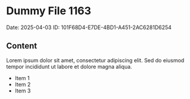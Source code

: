 # Dummy File 1163

Date: 2025-04-03
ID: 101F68D4-E7DE-4BD1-A451-2AC6281D6254

## Content

Lorem ipsum dolor sit amet, consectetur adipiscing elit.
Sed do eiusmod tempor incididunt ut labore et dolore magna aliqua.

* Item 1
* Item 2
* Item 3
